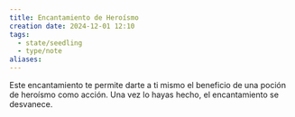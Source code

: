 ```yaml
---
title: Encantamiento de Heroísmo
creation date: 2024-12-01 12:10
tags:
  - state/seedling
  - type/note
aliases:
---
```

Este encantamiento te permite darte a ti mismo el beneficio de una poción de heroísmo como acción. Una vez lo hayas hecho, el encantamiento se desvanece.
